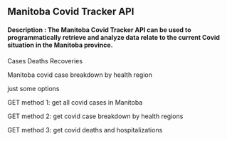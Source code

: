 
## Manitoba Covid Tracker API

#### Description : The Manitoba Covid Tracker API can be used to programmatically retrieve and analyze data relate to the current Covid situation in the Manitoba province.


Cases
Deaths
Recoveries

 
Manitoba covid case breakdown by health region

just some options

GET method 1: get all covid cases in Manitoba

GET method 2: get covid case breakdown by health regions

GET method 3: get covid deaths and hospitalizations
